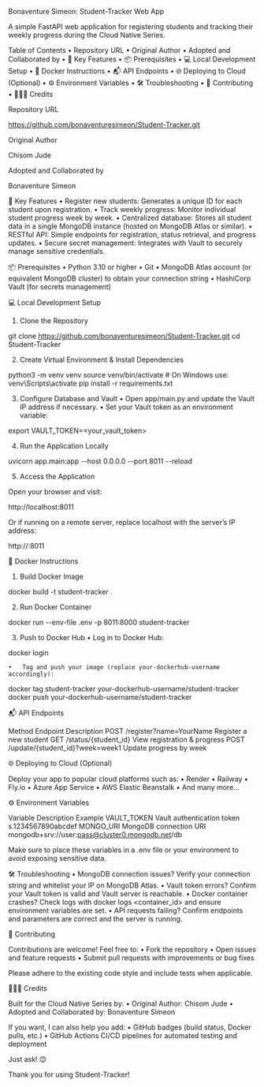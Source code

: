 Bonaventure Simeon: Student-Tracker Web App

A simple FastAPI web application for registering students and tracking their weekly progress during the Cloud Native Series.

Table of Contents
	•	Repository URL
	•	Original Author
	•	Adopted and Collaborated by
	•	🚀 Key Features
	•	📦 Prerequisites
	•	💻 Local Development Setup
	•	🐳 Docker Instructions
	•	📬 API Endpoints
	•	🌐 Deploying to Cloud (Optional)
	•	⚙️ Environment Variables
	•	🛠 Troubleshooting
	•	🤝 Contributing
	•	👩🏽‍💻 Credits

Repository URL

https://github.com/bonaventuresimeon/Student-Tracker.git

Original Author

Chisom Jude

Adopted and Collaborated by

Bonaventure Simeon

🚀 Key Features
	•	Register new students: Generates a unique ID for each student upon registration.
	•	Track weekly progress: Monitor individual student progress week by week.
	•	Centralized database: Stores all student data in a single MongoDB instance (hosted on MongoDB Atlas or similar).
	•	RESTful API: Simple endpoints for registration, status retrieval, and progress updates.
	•	Secure secret management: Integrates with Vault to securely manage sensitive credentials.

📦 Prerequisites
	•	Python 3.10 or higher
	•	Git
	•	MongoDB Atlas account (or equivalent MongoDB cluster) to obtain your connection string
	•	HashiCorp Vault (for secrets management)

💻 Local Development Setup

1. Clone the Repository

git clone https://github.com/bonaventuresimeon/Student-Tracker.git
cd Student-Tracker

2. Create Virtual Environment & Install Dependencies

python3 -m venv venv
source venv/bin/activate      # On Windows use: venv\Scripts\activate
pip install -r requirements.txt

3. Configure Database and Vault
	•	Open app/main.py and update the Vault IP address if necessary.
	•	Set your Vault token as an environment variable:

export VAULT_TOKEN=<your_vault_token>



4. Run the Application Locally

uvicorn app.main:app --host 0.0.0.0 --port 8011 --reload

5. Access the Application

Open your browser and visit:

http://localhost:8011

Or if running on a remote server, replace localhost with the server’s IP address:

http://<server-ip>:8011

🐳 Docker Instructions

1. Build Docker Image

docker build -t student-tracker .

2. Run Docker Container

docker run --env-file .env -p 8011:8000 student-tracker

3. Push to Docker Hub
	•	Log in to Docker Hub:

docker login


	•	Tag and push your image (replace your-dockerhub-username accordingly):

docker tag student-tracker your-dockerhub-username/student-tracker
docker push your-dockerhub-username/student-tracker

📬 API Endpoints

Method	Endpoint	Description
POST	/register?name=YourName	Register a new student
GET	/status/{student_id}	View registration & progress
POST	/update/{student_id}?week=week1	Update progress by week

🌐 Deploying to Cloud (Optional)

Deploy your app to popular cloud platforms such as:
	•	Render
	•	Railway
	•	Fly.io
	•	Azure App Service
	•	AWS Elastic Beanstalk
	•	And many more…

⚙️ Environment Variables

Variable	Description	Example
VAULT_TOKEN	Vault authentication token	s.1234567890abcdef
MONGO_URI	MongoDB connection URI	mongodb+srv://user:pass@cluster0.mongodb.net/db

Make sure to place these variables in a .env file or your environment to avoid exposing sensitive data.

🛠 Troubleshooting
	•	MongoDB connection issues?
Verify your connection string and whitelist your IP on MongoDB Atlas.
	•	Vault token errors?
Confirm your Vault token is valid and Vault server is reachable.
	•	Docker container crashes?
Check logs with docker logs <container_id> and ensure environment variables are set.
	•	API requests failing?
Confirm endpoints and parameters are correct and the server is running.

🤝 Contributing

Contributions are welcome! Feel free to:
	•	Fork the repository
	•	Open issues and feature requests
	•	Submit pull requests with improvements or bug fixes

Please adhere to the existing code style and include tests when applicable.

👩🏽‍💻 Credits

Built for the Cloud Native Series by:
	•	Original Author: Chisom Jude
	•	Adopted and Collaborated by: Bonaventure Simeon

If you want, I can also help you add:
	•	GitHub badges (build status, Docker pulls, etc.)
	•	GitHub Actions CI/CD pipelines for automated testing and deployment

Just ask! 😊

Thank you for using Student-Tracker!
